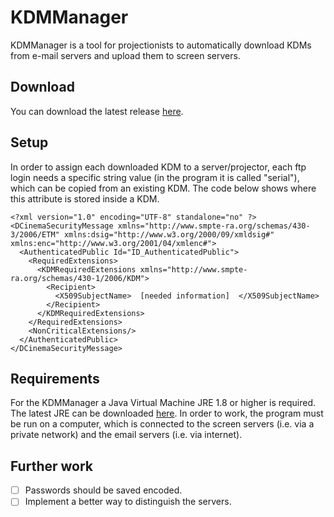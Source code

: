 # KDMManager
KDMManager is a tool for projectionists to automatically download KDMs from e-mail servers and upload them to screen servers.

Download
-------------------------------------
You can download the latest release [here][1].

Setup
-------------------------------------
In order to assign each downloaded KDM to a server/projector, each ftp login needs a specific string value (in the program it is called "serial"), which can be copied from an existing KDM. The code below shows where this attribute is stored inside a KDM. 

```
<?xml version="1.0" encoding="UTF-8" standalone="no" ?>
<DCinemaSecurityMessage xmlns="http://www.smpte-ra.org/schemas/430-3/2006/ETM" xmlns:dsig="http://www.w3.org/2000/09/xmldsig#" xmlns:enc="http://www.w3.org/2001/04/xmlenc#">
  <AuthenticatedPublic Id="ID_AuthenticatedPublic">
    <RequiredExtensions>
      <KDMRequiredExtensions xmlns="http://www.smpte-ra.org/schemas/430-1/2006/KDM">
        <Recipient>
          <X509SubjectName>  [needed information]  </X509SubjectName>
        </Recipient>
      </KDMRequiredExtensions>
    </RequiredExtensions>
    <NonCriticalExtensions/>
  </AuthenticatedPublic>
</DCinemaSecurityMessage>
```


Requirements
-------------------------------------
For the KDMManager a Java Virtual Machine JRE 1.8 or higher is required. 
The latest JRE can be downloaded [here][2].
In order to work, the program must be run on a computer, which is connected to the screen servers (i.e. via a private network) and the email servers (i.e. via internet).

Further work
-------------------------------------
- [ ] Passwords should be saved encoded.
- [ ] Implement a better way to distinguish the servers.

[1]:https://github.com/TobiasMiosczka/KDMManager/releases
[2]:https://java.com/de/download/
